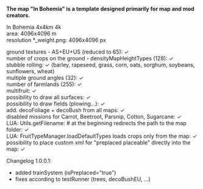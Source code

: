 **The map "In Bohemia" is a template designed primarily for map and mod creators.**

In Bohemia 4x4km 4k<br/>
area: 4096x4096 m<br/>
resolution *_weight.png: 4096x4096 px<br/>

ground textures - AS+EU+US (reduced to 65): ✓<br/>
number of crops on the ground - densityMapHeightTypes (128): ✓<br/>
stubble rolling: ✓ (barley, rapeseed, grass, corn, oats, sorghum, soybeans, sunflowers, wheat)<br/>
multiple ground angles (32): ✓<br/>
number of farmlands (255): ✓<br/>
multifruit: ✓<br/>
possibility to draw all surfaces: ✓<br/>
possibility to draw fields (plowing...): ✓<br/>
add. decoFoliage + decoBush from all maps: ✓<br/>
disabled missions for Carrot, Beetroot, Parsnip, Cotton, Sugarcane: ✓<br/>
LUA: Utils.getFilename: # at the beginning redirects the path to the map folder: ✓<br/>
LUA: FruitTypeManager.loadDefaultTypes loads crops only from the map: ✓<br/>
possibility to place custom xml for "preplaced placeable" directly into the map: ✓<br/>

Changelog 1.0.0.1:

- added trainSystem (isPreplaced="true")
- fixes according to testRunner (trees, decoBushEU, ...)

<!--
### Hi there 👋
-->
<!--
**VidhosticeSDK/VidhosticeSDK** is a ✨ _special_ ✨ repository because its `README.md` (this file) appears on your GitHub profile.

Here are some ideas to get you started:

- 🔭 I’m currently working on ...
- 🌱 I’m currently learning ...
- 👯 I’m looking to collaborate on ...
- 🤔 I’m looking for help with ...
- 💬 Ask me about ...
- 📫 How to reach me: ...
- 😄 Pronouns: ...
- ⚡ Fun fact: ...
-->
